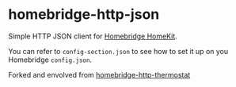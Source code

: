 # homebridge-http-json

Simple HTTP JSON client for [Homebridge HomeKit](https://github.com/nfarina/homebridge).

You can refer to `config-section.json` to see how to set it up on you Homebridge `config.json`.

Forked and envolved from [homebridge-http-thermostat](https://github.com/luigifreitas/homebridge-http-thermostat)
